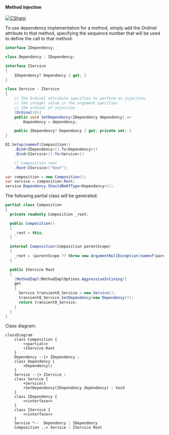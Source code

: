#### Method injection

[![CSharp](https://img.shields.io/badge/C%23-code-blue.svg)](../tests/Pure.DI.UsageTests/Basics/MethodInjectionScenario.cs)

To use dependency implementation for a method, simply add the _Ordinal_ attribute to that method, specifying the sequence number that will be used to define the call to that method:


```c#
interface IDependency;

class Dependency : IDependency;

interface IService
{
    IDependency? Dependency { get; }
}

class Service : IService
{
    // The Ordinal attribute specifies to perform an injection,
    // the integer value in the argument specifies
    // the ordinal of injection
    [Ordinal(0)]
    public void SetDependency(IDependency dependency) =>
        Dependency = dependency;

    public IDependency? Dependency { get; private set; }
}

DI.Setup(nameof(Composition))
    .Bind<IDependency>().To<Dependency>()
    .Bind<IService>().To<Service>()

    // Composition root
    .Root<IService>("Root");

var composition = new Composition();
var service = composition.Root;
service.Dependency.ShouldBeOfType<Dependency>();
```

The following partial class will be generated:

```c#
partial class Composition
{
  private readonly Composition _root;

  public Composition()
  {
    _root = this;
  }

  internal Composition(Composition parentScope)
  {
    _root = (parentScope ?? throw new ArgumentNullException(nameof(parentScope)))._root;
  }

  public IService Root
  {
    [MethodImpl(MethodImplOptions.AggressiveInlining)]
    get
    {
      Service transient0_Service = new Service();
      transient0_Service.SetDependency(new Dependency());
      return transient0_Service;
    }
  }
}
```

Class diagram:

```mermaid
classDiagram
	class Composition {
		<<partial>>
		+IService Root
	}
	Dependency --|> IDependency : 
	class Dependency {
		+Dependency()
	}
	Service --|> IService : 
	class Service {
		+Service()
		+SetDependency(IDependency dependency) : Void
	}
	class IDependency {
		<<interface>>
	}
	class IService {
		<<interface>>
	}
	Service *--  Dependency : IDependency
	Composition ..> Service : IService Root
```

